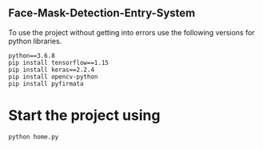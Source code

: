 ## Face-Mask-Detection-Entry-System

To use the project without getting into errors use the following versions for python libraries.

```
python==3.6.8
pip install tensorflow==1.15
pip install keras==2.2.4
pip install opencv-python
pip install pyfirmata
```

# Start the project using

```
python home.py
```

